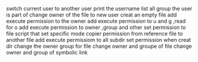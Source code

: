 switch current user to another user
print the username
list all group the user is part of
change owner of the file to new user
creat an empty file
add execute permission to the owner
add execute permission to u and g ,read for o
add execute permission to owner ,group and other
set permission to file
script that set specific mode
copier permission from reference file to another file
add execute permissiom to all subdir
set permission when creat dir
change the owner group for file
change owner and groupe of file 
change owner and group of symbolic link

